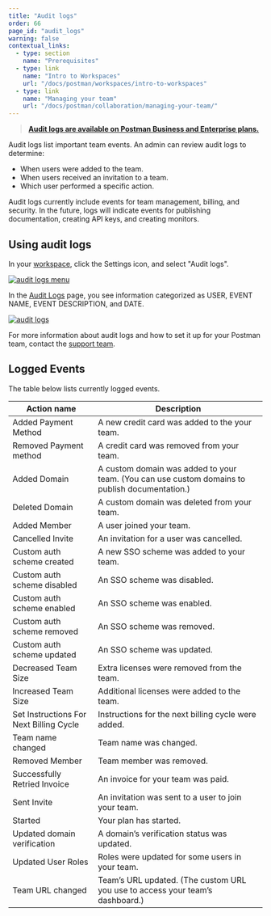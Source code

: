 ```yaml
---
title: "Audit logs"
order: 66
page_id: "audit_logs"
warning: false
contextual_links:
  - type: section
    name: "Prerequisites"
  - type: link
    name: "Intro to Workspaces"
    url: "/docs/postman/workspaces/intro-to-workspaces"
  - type: link
    name: "Managing your team"
    url: "/docs/postman/collaboration/managing-your-team/"
---
```


> __[Audit logs are available on Postman Business and Enterprise plans.](https://www.postman.com/pricing)__

Audit logs list important team events. An admin can review audit logs to determine:

* When users were added to the team.
* When users received an invitation to a team.
* Which user performed a specific action.

Audit logs currently include events for team management, billing, and security. In the future, logs will indicate events for publishing documentation, creating API keys, and creating monitors.

## Using audit logs

In your [workspace](https://app.getpostman.com/dashboard), click the Settings icon, and select "Audit logs".

[![audit logs menu](https://assets.postman.com/postman-docs/ENT-audit-logs-menu2.png)](https://assets.postman.com/postman-docs/ENT-audit-logs-menu2.png)

In the [Audit Logs](https://app.getpostman.com/dashboard/audit) page, you see information categorized as USER, EVENT NAME, EVENT DESCRIPTION, and DATE.

[![audit logs](https://assets.postman.com/postman-docs/ENT-audit-logs-page.png)](https://assets.postman.com/postman-docs/ENT-audit-logs-page.png)

For more information about audit logs and how to set it up for your Postman team, contact the [support team](https://www.postman.com/get-started-postman-plans).

## Logged Events

The table below lists currently logged events.

| Action name  | Description |
| ------------- | ------------- |
| Added Payment Method  | A new credit card was added to the your team.  |
| Removed Payment method   | A credit card was removed from your team.  |
| Added Domain   | A custom domain was added to your team. (You can use custom domains to publish documentation.)  |
| Deleted Domain  | A custom domain was deleted from your team.  |
| Added Member   | A user joined your team.   |
| Cancelled Invite   | An invitation for a user was cancelled.   |
| Custom auth scheme created| A new SSO scheme was added to your team.  |
| Custom auth scheme disabled  | An SSO scheme was disabled. |
| Custom auth scheme enabled | An SSO scheme was enabled.  |
| Custom auth scheme removed  | An SSO scheme was removed.  |
| Custom auth scheme updated  | An SSO scheme was updated.|
| Decreased Team Size  | Extra licenses were removed from the team. |
| Increased Team Size | Additional licenses were added to the team.  |
| Set Instructions For Next Billing Cycle  | Instructions for the next billing cycle were added.|
| Team name changed  | Team name was changed.  |
| Removed Member  | Team member was removed.  |
| Successfully Retried Invoice  | An invoice for your team was paid.  |
| Sent Invite  | An invitation was sent to a user to join your team.  |
| Started  | Your plan has started.  |
| Updated domain verification  | A domain’s verification status was updated.|
| Updated User Roles | Roles were updated for some users in your team.  |
| Team URL changed  | Team’s URL updated. (The custom URL you use to access your team’s dashboard.)  |
